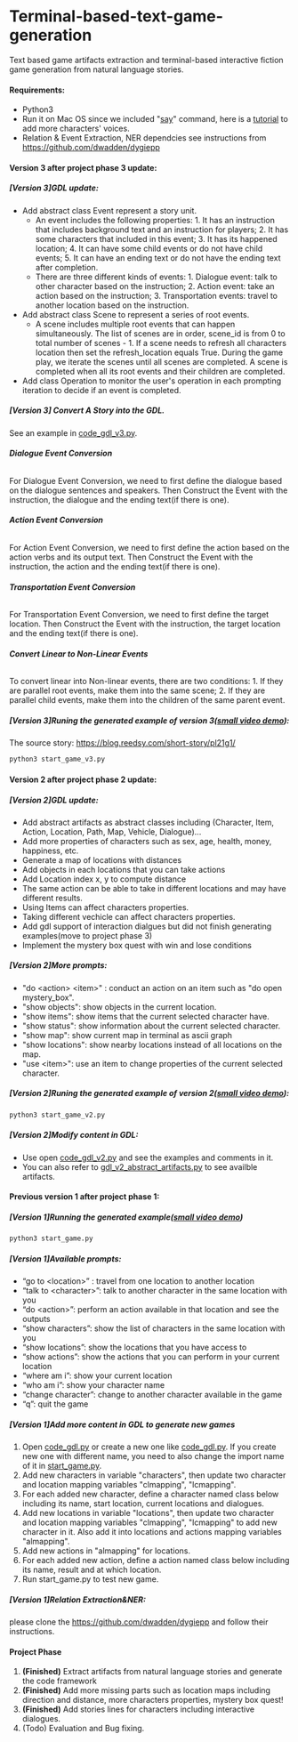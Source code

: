 # Terminal-based-text-game-generation
Text based game artifacts extraction and terminal-based interactive fiction game generation from natural language stories.

#### Requirements:

- Python3
- Run it on Mac OS since we included "[say](https://ss64.com/osx/say.html)" command, here is a [tutorial](https://support.apple.com/guide/mac-help/change-the-voice-your-mac-uses-to-speak-text-mchlp2290/10.13/mac/10.13) to add more characters' voices.
- Relation & Event Extraction, NER dependcies see instructions from https://github.com/dwadden/dygiepp

#### Version 3 after project phase 3 update:

##### [Version 3]GDL update:

- Add abstract class Event represent a story unit.
  - An event includes the following properties: 1. It has an instruction that includes background text and an instruction for players; 2. It has some characters that included in this event; 3. It has its happened location; 4. It can have some child events or do not have child events; 5. It can have an ending text or do not have the ending text after completion. 
  - There are three different kinds of events: 1. Dialogue event: talk to other character based on the instruction; 2. Action event: take an action based on the instruction; 3. Transportation events: travel to another location based on the instruction.
- Add abstract class Scene to represent a series of root events.
  - A scene includes multiple root events that can happen simultaneously. The list of scenes are in order, scene\_id is from 0 to total number of scenes - 1. If a scene needs to refresh all characters location then set the refresh\_location equals True. During the game play, we iterate the scenes until all scenes are completed. A scene is completed when all its root events and  their children are completed.
- Add class Operation to monitor the user's operation in each prompting iteration to decide if an event is completed.

##### [Version 3] Convert A Story into the GDL.

See an example in [code_gdl_v3.py](https://github.com/arianakc/Terminal-based-text-game-generation/blob/main/code_gdl_v3.py).

###### **Dialogue Event Conversion**

For Dialogue Event Conversion, we need to first define the dialogue based on the dialogue sentences and speakers. Then Construct the Event with the instruction, the dialogue and the ending text(if there is one).

###### **Action Event Conversion**

For Action Event Conversion, we need to first define the action based on the action verbs and its output text.  Then Construct the Event with the instruction, the action and the ending text(if there is one).

###### **Transportation Event Conversion**

For Transportation Event Conversion, we need to first define the target location. Then Construct the Event with the instruction, the target location and the ending text(if there is one).

###### **Convert Linear to Non-Linear Events**

To convert linear into Non-linear events, there are two conditions: 1. If they are parallel root events, make them into the same scene; 2. If they are parallel child events, make them into the children of the same parent event. 

##### [Version 3]Runing the generated example of version 3([small video demo](https://www.youtube.com/watch?v=9JKY3U35ESI)):

The source story: https://blog.reedsy.com/short-story/pl21g1/

```sh
python3 start_game_v3.py
```

#### Version 2 after project phase 2 update:

##### [Version 2]GDL update:

- Add abstract artifacts as abstract classes including (Character, Item, Action, Location, Path, Map, Vehicle, Dialogue)...
- Add more properties of characters such as sex, age, health, money, happiness, etc.
- Generate a map of locations with distances
- Add objects in each locations that you can take actions
- Add Location index x, y to compute distance
- The same action can be able to take in different locations and may have different results.
- Using Items can affect characters properties.
- Taking different vechicle can affect characters properties.
- Add gdl support of interaction dialgues but did not finish generating examples(move to project phase 3)
- Implement the mystery box quest with win and lose conditions

##### [Version 2]More prompts:

- "do \<action\> \<item\>" : conduct an action on an item such as "do open mystery_box".
- "show objects": show objects in the current location.
- "show items": show items that the current selected character have.
- "show status": show information about the current selected character.
- "show map": show current map in terminal as ascii graph
- "show locations": show nearby locations instead of all locations on the map.
- "use \<item\>": use an item to change properties of the current selected character.

##### [Version 2]Runing the generated example of version 2([small video demo](https://youtu.be/AVOeYMYu1So)):

```sh
python3 start_game_v2.py
```

##### [Version 2]Modify content in GDL:

- Use open [code_gdl_v2.py](https://github.com/arianakc/Terminal-based-text-game-generation/blob/main/code_gdl_v2.py) and see the examples and comments in it.
- You can also refer to [gdl_v2_abstract_artifacts.py](https://github.com/arianakc/Terminal-based-text-game-generation/blob/main/gdl_v2_abstract_artifacts.py) to see availble artifacts.

#### Previous version 1 after project phase 1:

##### [Version 1]Running the generated example([small video demo](https://youtu.be/1JL1eHgsARI))

```sh
python3 start_game.py
```

##### [Version 1]Available prompts:

- “go to \<location\>” : travel from one location to another location
- “talk to \<character\>”: talk to another character in the same location with you
- “do \<action\>”: perform an action available in that location and see the outputs
- “show characters”: show the list of characters in the same location with you
- “show locations”: show the locations that you have access to
- “show actions”: show the actions that you can perform in your current location
- “where am i”: show your current location
- “who am i”: show your character name
- “change character”: change to another character available in the game
- “q”: quit the game

##### [Version 1]Add more content in GDL to generate new games

1. Open [code_gdl.py](https://github.com/arianakc/Terminal-based-text-game-generation/blob/main/code_gdl.py) or create a new one like [code_gdl.py](https://github.com/arianakc/Terminal-based-text-game-generation/blob/main/code_gdl.py). If you create new one with different name, you need to also change the import name of it in [start_game.py](https://github.com/arianakc/Terminal-based-text-game-generation/blob/main/start_game.py).
2. Add new characters in variable "characters", then update two character and location mapping variables "clmapping", "lcmapping".
3. For each added new character,  define a character named class below including its name, start location, current locations and dialogues.
4. Add new locations in variable "locations", then update two character and location mapping variables "clmapping", "lcmapping" to add new character in it. Also add it into locations and actions mapping variables "almapping".
5. Add new actions in "almapping" for locations.
6. For each added new action, define a action named class below including its name, result and at which location.
7. Run start_game.py to test new game.

##### [Version 1]Relation Extraction&NER:

please clone the https://github.com/dwadden/dygiepp and follow their instructions.

#### Project Phase

1. **(Finished)** Extract artifacts from natural language stories and generate the code framework
2. **(Finished)** Add more missing parts such as location maps including direction and distance, more characters properties, mystery box quest!
3. **(Finished)** Add stories lines for characters including interactive dialogues.
4. (Todo) Evaluation and Bug fixing.


